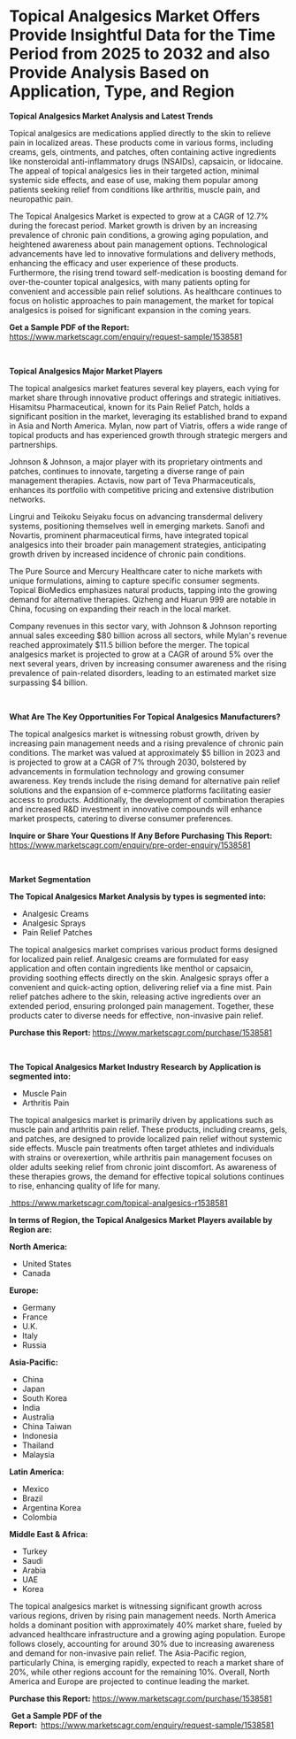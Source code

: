 <p><h1>Topical Analgesics Market Offers Provide Insightful Data for the Time Period from 2025 to 2032 and also Provide Analysis Based on Application, Type, and Region</h1></p><p><strong>Topical Analgesics Market Analysis and Latest Trends</strong></p>
<p><p>Topical analgesics are medications applied directly to the skin to relieve pain in localized areas. These products come in various forms, including creams, gels, ointments, and patches, often containing active ingredients like nonsteroidal anti-inflammatory drugs (NSAIDs), capsaicin, or lidocaine. The appeal of topical analgesics lies in their targeted action, minimal systemic side effects, and ease of use, making them popular among patients seeking relief from conditions like arthritis, muscle pain, and neuropathic pain.</p><p>The Topical Analgesics Market is expected to grow at a CAGR of 12.7% during the forecast period. Market growth is driven by an increasing prevalence of chronic pain conditions, a growing aging population, and heightened awareness about pain management options. Technological advancements have led to innovative formulations and delivery methods, enhancing the efficacy and user experience of these products. Furthermore, the rising trend toward self-medication is boosting demand for over-the-counter topical analgesics, with many patients opting for convenient and accessible pain relief solutions. As healthcare continues to focus on holistic approaches to pain management, the market for topical analgesics is poised for significant expansion in the coming years.</p></p>
<p><strong>Get a Sample PDF of the Report:&nbsp;</strong> <a href="https://www.marketscagr.com/enquiry/request-sample/1538581?utm_campaign=3047&utm_medium=2&utm_source=Github&utm_content=ia&utm_term=19042025&utm_id=topical-analgesics">https://www.marketscagr.com/enquiry/request-sample/1538581</a></p>
<p>&nbsp;</p>
<p><strong>Topical Analgesics Major Market Players</strong></p>
<p><p>The topical analgesics market features several key players, each vying for market share through innovative product offerings and strategic initiatives. Hisamitsu Pharmaceutical, known for its Pain Relief Patch, holds a significant position in the market, leveraging its established brand to expand in Asia and North America. Mylan, now part of Viatris, offers a wide range of topical products and has experienced growth through strategic mergers and partnerships.</p><p>Johnson & Johnson, a major player with its proprietary ointments and patches, continues to innovate, targeting a diverse range of pain management therapies. Actavis, now part of Teva Pharmaceuticals, enhances its portfolio with competitive pricing and extensive distribution networks.</p><p>Lingrui and Teikoku Seiyaku focus on advancing transdermal delivery systems, positioning themselves well in emerging markets. Sanofi and Novartis, prominent pharmaceutical firms, have integrated topical analgesics into their broader pain management strategies, anticipating growth driven by increased incidence of chronic pain conditions.</p><p>The Pure Source and Mercury Healthcare cater to niche markets with unique formulations, aiming to capture specific consumer segments. Topical BioMedics emphasizes natural products, tapping into the growing demand for alternative therapies. Qizheng and Huarun 999 are notable in China, focusing on expanding their reach in the local market.</p><p>Company revenues in this sector vary, with Johnson & Johnson reporting annual sales exceeding $80 billion across all sectors, while Mylan's revenue reached approximately $11.5 billion before the merger. The topical analgesics market is projected to grow at a CAGR of around 5% over the next several years, driven by increasing consumer awareness and the rising prevalence of pain-related disorders, leading to an estimated market size surpassing $4 billion.</p></p>
<p>&nbsp;</p>
<p><strong>What Are The Key Opportunities For Topical Analgesics Manufacturers?</strong></p>
<p><p>The topical analgesics market is witnessing robust growth, driven by increasing pain management needs and a rising prevalence of chronic pain conditions. The market was valued at approximately $5 billion in 2023 and is projected to grow at a CAGR of 7% through 2030, bolstered by advancements in formulation technology and growing consumer awareness. Key trends include the rising demand for alternative pain relief solutions and the expansion of e-commerce platforms facilitating easier access to products. Additionally, the development of combination therapies and increased R&D investment in innovative compounds will enhance market prospects, catering to diverse consumer preferences.</p></p>
<p><strong>Inquire or Share Your Questions If Any Before Purchasing This Report:</strong> <a href="https://www.marketscagr.com/enquiry/pre-order-enquiry/1538581?utm_campaign=3047&utm_medium=2&utm_source=Github&utm_content=ia&utm_term=19042025&utm_id=topical-analgesics">https://www.marketscagr.com/enquiry/pre-order-enquiry/1538581</a></p>
<p>&nbsp;</p>
<p><strong>Market Segmentation</strong></p>
<p><strong>The Topical Analgesics Market Analysis by types is segmented into:</strong></p>
<p><ul><li>Analgesic Creams</li><li>Analgesic Sprays</li><li>Pain Relief Patches</li></ul></p>
<p><p>The topical analgesics market comprises various product forms designed for localized pain relief. Analgesic creams are formulated for easy application and often contain ingredients like menthol or capsaicin, providing soothing effects directly on the skin. Analgesic sprays offer a convenient and quick-acting option, delivering relief via a fine mist. Pain relief patches adhere to the skin, releasing active ingredients over an extended period, ensuring prolonged pain management. Together, these products cater to diverse needs for effective, non-invasive pain relief.</p></p>
<p><strong>Purchase this Report:&nbsp;</strong><a href="https://www.marketscagr.com/purchase/1538581?utm_campaign=3047&utm_medium=2&utm_source=Github&utm_content=ia&utm_term=19042025&utm_id=topical-analgesics">https://www.marketscagr.com/purchase/1538581</a></p>
<p>&nbsp;</p>
<p><strong>The Topical Analgesics Market Industry Research by Application is segmented into:</strong></p>
<p><ul><li>Muscle Pain</li><li>Arthritis Pain</li></ul></p>
<p><p>The topical analgesics market is primarily driven by applications such as muscle pain and arthritis pain relief. These products, including creams, gels, and patches, are designed to provide localized pain relief without systemic side effects. Muscle pain treatments often target athletes and individuals with strains or overexertion, while arthritis pain management focuses on older adults seeking relief from chronic joint discomfort. As awareness of these therapies grows, the demand for effective topical solutions continues to rise, enhancing quality of life for many.</p></p>
<p><a href="https://www.marketscagr.com/topical-analgesics-r1538581?utm_campaign=3047&utm_medium=2&utm_source=Github&utm_content=ia&utm_term=19042025&utm_id=topical-analgesics">&nbsp;https://www.marketscagr.com/topical-analgesics-r1538581</a></p>
<p><strong>In terms of Region, the Topical Analgesics Market Players available by Region are:</strong></p>
<p>
    <p> <strong> North America: </strong>
        <ul>
            <li>United States</li>
            <li>Canada</li>
        </ul>
        </p> 
    <p> <strong> Europe: </strong>
        <ul>
            <li>Germany</li>
            <li>France</li>
            <li>U.K.</li>
            <li>Italy</li>
            <li>Russia</li>
        </ul>
        </p> 
    <p> <strong> Asia-Pacific: </strong>
        <ul>
            <li>China</li>
            <li>Japan</li>
            <li>South Korea</li>
            <li>India</li>
            <li>Australia</li>
            <li>China Taiwan</li>
            <li>Indonesia</li>
            <li>Thailand</li>
            <li>Malaysia</li>
        </ul>
        </p> 
    <p> <strong> Latin America: </strong>
        <ul>
            <li>Mexico</li>
            <li>Brazil</li>
            <li>Argentina Korea</li>
            <li>Colombia</li>
        </ul>
        </p> 
    <p> <strong> Middle East & Africa: </strong>
        <ul>
            <li>Turkey</li>
            <li>Saudi</li>
            <li>Arabia</li>
            <li>UAE</li>
            <li>Korea</li>
        </ul>
    </p>
    </p>
<p><p>The topical analgesics market is witnessing significant growth across various regions, driven by rising pain management needs. North America holds a dominant position with approximately 40% market share, fueled by advanced healthcare infrastructure and a growing aging population. Europe follows closely, accounting for around 30% due to increasing awareness and demand for non-invasive pain relief. The Asia-Pacific region, particularly China, is emerging rapidly, expected to reach a market share of 20%, while other regions account for the remaining 10%. Overall, North America and Europe are projected to continue leading the market.</p></p>
<p><strong>Purchase this Report: </strong><a href="https://www.marketscagr.com/purchase/1538581?utm_campaign=3047&utm_medium=2&utm_source=Github&utm_content=ia&utm_term=19042025&utm_id=topical-analgesics">https://www.marketscagr.com/purchase/1538581</a></p>
<p>&nbsp;<strong>Get a Sample PDF of the Report:&nbsp;&nbsp;</strong><a href="https://www.marketscagr.com/enquiry/request-sample/1538581?utm_campaign=3047&utm_medium=2&utm_source=Github&utm_content=ia&utm_term=19042025&utm_id=topical-analgesics">https://www.marketscagr.com/enquiry/request-sample/1538581</a></p>
<p><strong></strong></p>
<p><p></p><p></p><p></p></p>